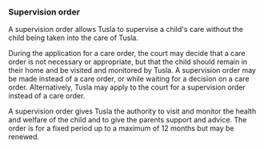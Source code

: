 ###  Supervision order

A supervision order allows Tusla to supervise a child's care without the child
being taken into the care of Tusla.

During the application for a care order, the court may decide that a care
order is not necessary or appropriate, but that the child should remain in
their home and be visited and monitored by Tusla. A supervision order may be
made instead of a care order, or while waiting for a decision on a care order.
Alternatively, Tusla may apply to the court for a supervision order instead of
a care order.

A supervision order gives Tusla the authority to visit and monitor the health
and welfare of the child and to give the parents support and advice. The order
is for a fixed period up to a maximum of 12 months but may be renewed.
